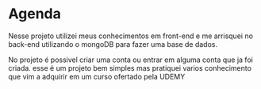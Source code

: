 # Agenda

Nesse projeto utilizei meus conhecimentos em front-end e me arrisquei no back-end utilizando o mongoDB para fazer uma base de dados.

No projeto é possivel criar uma conta ou entrar em alguma conta que ja foi criada. esse é um projeto bem simples mas pratiquei varios conhecimento que vim a adquirir em um curso ofertado pela UDEMY

